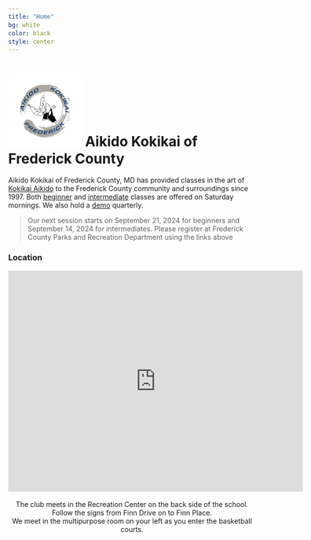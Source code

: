 ```yaml
---
title: "Home"
bg: white
color: black
style: center
---
```

# <img src="img/B1.jpg" style="width:150px;"> Aikido Kokikai of Frederick County

<center>
<a href="mailto:aikidasgupta+akf@gmail.com"><i class="fa fa-envelope-square fa-3x"></i></a>
<a href="https://www.facebook.com/frederickkokikai/" target="_blank">
<i class="fa fa-facebook-square fa-3x"></i></a>
<a href="https://twitter.com/kokikaifredmd" target="_blank">
<i class="fa fa-twitter-square fa-3x"></i></a>
</center>



Aikido Kokikai of Frederick County, MD has provided classes in the art of <a href="http://www.kokikaiusa.org" target="_blank"> Kokikai Aikido</a>
to the Frederick County community and surroundings since 1997.
Both <a href="https://anc.apm.activecommunities.com/frederickcntyparksandrec/activity/search/detail/32169?onlineSiteId=0&locale=en-US&from_original_cui=true" target="_blank">beginner</a> and
<a
href="https://anc.apm.activecommunities.com/frederickcntyparksandrec/activity/search/detail/32174?onlineSiteId=0&locale=en-US&from_original_cui=true">
intermediate</a> classes are offered on Saturday mornings. We also hold a <a href="https://anc.apm.activecommunities.com/frederickcntyparksandrec/activity/search/detail/32172?onlineSiteId=0&locale=en-US&from_original_cui=true<D-s>" target="_blank">demo</a> quarterly.


<blockquote class="announce">
Our next session starts on September 21, 2024 for beginners and  September 14, 2024 for intermediates. Please register at Frederick County Parks and Recreation Department using the links above
</blockquote>

### Location

<center>
<iframe width="600" height="450" frameborder="0" style="border:0" src="https://www.google.com/maps/embed/v1/place?q=Deer%20Crossing%20Elementary%20School&key=AIzaSyDWrKrl_yR-7sGiEnF0UZt6JYVZYyO9nKw" allowfullscreen></iframe>
<p/>
The club meets in the Recreation Center on the back side of the school. <br/>
Follow the signs from Finn Drive on to Finn Place.<br/>
We meet in the multipurpose room on your left as you enter the basketball courts.
